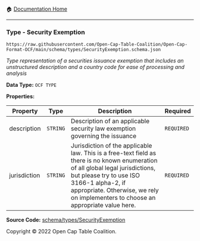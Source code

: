:house: [Documentation Home](../../../README.md)

---

### Type - Security Exemption

`https://raw.githubusercontent.com/Open-Cap-Table-Coalition/Open-Cap-Format-OCF/main/schema/types/SecurityExemption.schema.json`

_Type representation of a securities issuance exemption that includes an unstructured description and a country code for ease of processing and analysis_

**Data Type:** `OCF TYPE`

**Properties:**

| Property     | Type     | Description                                                                                                                                                                                                                                                         | Required   |
| ------------ | -------- | ------------------------------------------------------------------------------------------------------------------------------------------------------------------------------------------------------------------------------------------------------------------- | ---------- |
| description  | `STRING` | Description of an applicable security law exemption governing the issuance                                                                                                                                                                                          | `REQUIRED` |
| jurisdiction | `STRING` | Jurisdiction of the applicable law. This is a free-text field as there is no known enumeration of all global legal jurisdictions, but please try to use ISO 3166-1 alpha-2, if appropriate. Otherwise, we rely on implementers to choose an appropriate value here. | `REQUIRED` |

**Source Code:** [schema/types/SecurityExemption](../../../../schema/types/SecurityExemption.schema.json)

Copyright © 2022 Open Cap Table Coalition.
